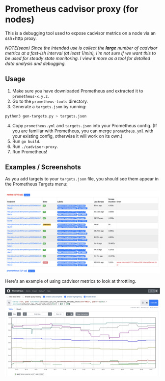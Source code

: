 # Prometheus cadvisor proxy (for nodes)

This is a debugging tool used to expose cadvisor metrics on a node via an ssh+http proxy.

_NOTE(sean) Since the intended use is collect the **large** number of cadvisor metrics at a fast-ish interval (at least 1/min), I'm not sure if we want this to be used for steady state monitoring. I view it more as a tool for detailed data analysis and debugging._

## Usage

1. Make sure you have downloaded Prometheus and extracted it to `prometheus-x.y.z`.
2. Go to the `prometheus-tools` directory.
3. Generate a `targets.json` by running:
```sh
python3 gen-targets.py > targets.json
```
4. Copy `prometheus.yml` and `targets.json` into your Prometheus config. (If you are familiar with Prometheus, you can merge `prometheus.yml` with your existing config, otherwise it will work on its own.)
5. Run `go build`.
6. Run `./cadvisor-proxy`.
7. Run Prometheus!

## Examples / Screenshots

As you add targets to your `targets.json` file, you should see them appear in the Prometheus Targets menu:

![Targets](images/example-targets.png)

Here's an example of using cadvisor metrics to look at throttling.

![Chart](images/example-chart.png)